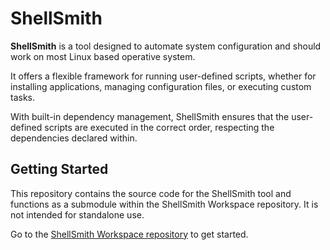 # ShellSmith

**ShellSmith** is a tool designed to automate system configuration and should work on most Linux based operative system.

It offers a flexible framework for running user-defined scripts, whether for installing applications, managing configuration files, or executing custom tasks.

With built-in dependency management, ShellSmith ensures that the user-defined scripts are executed in the correct order, respecting the dependencies declared within.

## Getting Started

This repository contains the source code for the ShellSmith tool and functions as a submodule within the ShellSmith Workspace repository. It is not intended for standalone use.

Go to the [ShellSmith Workspace repository](https://github.com/marjohnsen/shellsmith_workspace) to get started.

